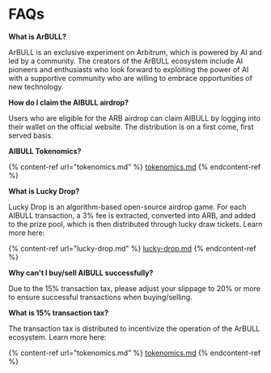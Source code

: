 # FAQs

**What is ArBULL?**

ArBULL is an exclusive experiment on Arbitrum, which is powered by AI and led by a community. The creators of the ArBULL ecosystem include AI pioneers and enthusiasts who look forward to exploiting the power of AI with a supportive community who are willing to embrace opportunities of new technology.

**How do I claim the AIBULL airdrop?**

Users who are eligible for the ARB airdrop can claim AIBULL by logging into their wallet on the official website. The distribution is on a first come, first served basis.

**AIBULL Tokenomics?**

{% content-ref url="tokenomics.md" %}
[tokenomics.md](tokenomics.md)
{% endcontent-ref %}

**What is Lucky Drop?**

Lucky Drop is an algorithm-based open-source airdrop game. For each AIBULL transaction, a 3% fee is extracted, converted into ARB, and added to the prize pool, which is then distributed through lucky draw tickets. Learn more here:

{% content-ref url="lucky-drop.md" %}
[lucky-drop.md](lucky-drop.md)
{% endcontent-ref %}

**Why can't I buy/sell AIBULL successfully?**

Due to the 15% transaction tax, please adjust your slippage to 20% or more to ensure successful transactions when buying/selling.

**What is 15% transaction tax?**

The transaction tax is distributed to incentivize the operation of the ArBULL ecosystem. Learn more here:

{% content-ref url="tokenomics.md" %}
[tokenomics.md](tokenomics.md)
{% endcontent-ref %}
